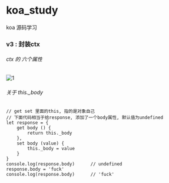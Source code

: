 # koa_study
koa 源码学习
### v3 : 封装ctx
###### ctx 的 六个属性
![1](https://upload-images.jianshu.io/upload_images/6954760-5a5c6d203f6c3c5b.png?imageMogr2/auto-orient/strip%7CimageView2/2/w/1240)

###### 关于 this._body

```
// get set 里面的this, 指的是对象自己
// 下面代码相当于给response, 添加了一个body属性, 默认值为undefined
let response = {
    get body () {
        return this._body
    },
    set body (value) {
        this._body = value
    }
}
console.log(response.body)      // undefined
response.body = 'fuck'
console.log(response.body)      // 'fuck'
```
